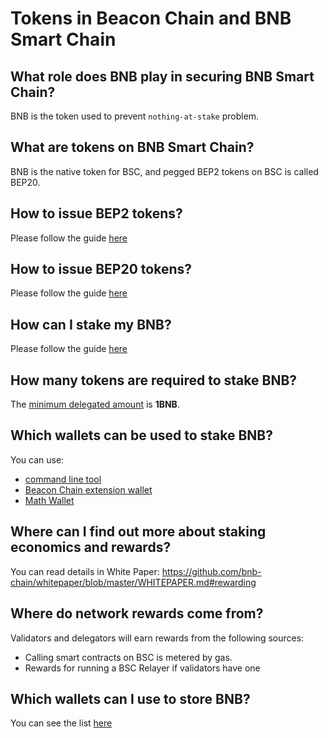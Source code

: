 # Tokens in Beacon Chain and BNB Smart Chain

## What role does BNB play in securing BNB Smart Chain?

BNB is the token used to prevent `nothing-at-stake` problem.

## What are tokens on BNB Smart Chain?

BNB is the native token for BSC, and pegged BEP2 tokens on BSC is called BEP20.

## How to issue BEP2 tokens?

Please follow the guide [here](https://community.binance.org/topic/2487/)

## How to issue BEP20 tokens?

Please follow the guide [here](../../../issue-BEP20.md)

## How can I stake my BNB?

Please follow the guide [here](../../../del-guide.md)

## How many tokens are required to stake BNB?

The [minimum delegated amount](../../../validator/Parameters.md) is **1BNB**.

## Which wallets can be used to stake BNB?

You can use:

* [command line tool](https://github.com/bnb-chain/node/releases/tag/v0.8.1)
* [Beacon Chain extension wallet](../../../wallet/binance.md)
* [Math Wallet](http://blog.mathwallet.xyz/?p=3890)

## Where can I find out more about staking economics and rewards?

You can read details in White Paper: <https://github.com/bnb-chain/whitepaper/blob/master/WHITEPAPER.md#rewarding>

## Where do network rewards come from?

Validators and delegators will earn rewards from the following sources:

* Calling smart contracts on BSC is metered by gas.
* Rewards for running a BSC Relayer if validators have one

## Which wallets can I use to store BNB?

You can see the list [here](../../wallets.md)
